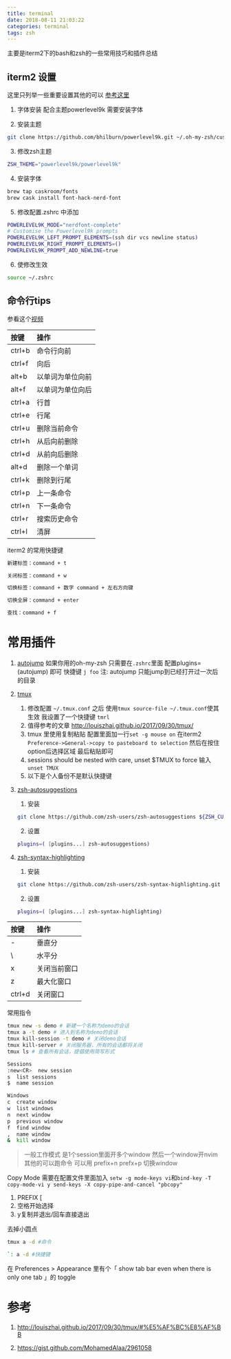 ```yaml
---
title: terminal
date: 2018-08-11 21:03:22
categories: terminal
tags: zsh
---
```

主要是iterm2下的bash和zsh的一些常用技巧和插件总结
<!--more-->

## iterm2 设置
这里只列举一些重要设置其他的可以 [参考这里](https://blog.biezhi.me/2018/11/build-a-beautiful-mac-terminal-environment.html)

1. 字体安装
配合主题powerlevel9k 需要安装字体

2. 安装主题

```bash
git clone https://github.com/bhilburn/powerlevel9k.git ~/.oh-my-zsh/custom/themes/powerlevel9k
```

3. 修改zsh主题

```bash
ZSH_THEME="powerlevel9k/powerlevel9k"
```

4. 安装字体

```bash
brew tap caskroom/fonts
brew cask install font-hack-nerd-font
```

5. 修改配置.zshrc 中添加

```bash
POWERLEVEL9K_MODE="nerdfont-complete"
# Customise the Powerlevel9k prompts
POWERLEVEL9K_LEFT_PROMPT_ELEMENTS=(ssh dir vcs newline status)
POWERLEVEL9K_RIGHT_PROMPT_ELEMENTS=()
POWERLEVEL9K_PROMPT_ADD_NEWLINE=true
```

6. 使修改生效

```bash
source ~/.zshrc
```

## 命令行tips
参看这个[视频](https://www.bilibili.com/video/av4337389/)

| 按键   | 操作             |
|:-------|:-----------------|
| ctrl+b | 命令行向前       |
| ctrl+f | 向后             |
| alt+b  | 以单词为单位向前 |
| alt+f  | 以单词为单位向后 |
| ctrl+a | 行首             |
| ctrl+e | 行尾             |
| ctrl+u | 删除当前命令     |
| ctrl+h | 从后向前删除     |
| ctrl+d | 从前向后删除     |
| alt+d  | 删除一个单词     |
| ctrl+k | 删除到行尾       |
| ctrl+p | 上一条命令       |
| ctrl+n | 下一条命令       |
| ctrl+r | 搜索历史命令     |
| ctrl+l | 清屏             |

iterm2 的常用快捷键

```bash
新建标签：command + t

关闭标签：command + w

切换标签：command + 数字 command + 左右方向键

切换全屏：command + enter

查找：command + f
```

# 常用插件

1. [autojump](https://github.com/wting/autojump)
如果你用的oh-my-zsh 只需要在`.zshrc`里面 配置plugins=(autojump) 即可
快捷键 `j foo`
注: autojump 只能jump到已经打开过一次后的目录

1. [tmux](https://www.hamvocke.com/blog/a-quick-and-easy-guide-to-tmux/)
   1. 修改配置 `~/.tmux.conf` 之后 使用`tmux source-file ~/.tmux.conf`使其生效 我设置了一个快捷键  `tmrl`
   1. 值得参考的文章 http://louiszhai.github.io/2017/09/30/tmux/
   1. tmux 里使用复制粘贴 配置里面加一行`set -g mouse on` 在iterm2 `Preference->General->copy to pasteboard to selection` 然后在按住option后选择区域 最后粘贴即可
   1. sessions should be nested with care, unset $TMUX to force 输入 `unset TMUX`
   1. 以下是个人备份不是默认快捷键
1. [zsh-autosuggestions](https://github.com/zsh-users/zsh-autosuggestions)
    1. 安装
    ```bash
    git clone https://github.com/zsh-users/zsh-autosuggestions ${ZSH_CUSTOM:-~/.oh-my-zsh/custom}/plugins/zsh-autosuggestions
    ```

    2. 设置

    ```bash
    plugins=( [plugins...] zsh-autosuggestions)
    ```

1. [zsh-syntax-highlighting](https://github.com/zsh-users/zsh-syntax-highlighting)
    1. 安装

    ```bash
    git clone https://github.com/zsh-users/zsh-syntax-highlighting.git ${ZSH_CUSTOM:-~/.oh-my-zsh/custom}/plugins/zsh-syntax-highlighting
    ```

    2. 设置

    ```bash
    plugins=( [plugins...] zsh-syntax-highlighting)
    ```

| 按键   | 操作         |
|:-------|:-------------|
| -      | 垂直分       |
| \      | 水平分       |
| x      | 关闭当前窗口 |
| z      | 最大化窗口   |
| ctrl+d | 关闭窗口     |

常用指令
```bash
tmux new -s demo # 新建一个名称为demo的会话
tmux a -t demo # 进入到名称为demo的会话
tmux kill-session -t demo # 关闭demo会话
tmux kill-server # 关闭服务器，所有的会话都将关闭
tmux ls # 查看所有会话，提倡使用简写形式

Sessions
:new<CR>  new session
s  list sessions
$  name session

Windows
c  create window
w  list windows
n  next window
p  previous window
f  find window
,  name window
&  kill window
```


>一般工作模式 是1个session里面开多个window 然后一个window开nvim 其他的可以跑命令 可以用 prefix+n prefx+p 切换window

Copy Mode
需要在配置文件里面加入
`setw -g mode-keys vi`和`bind-key -T copy-mode-vi y send-keys -X copy-pipe-and-cancel "pbcopy"`
1. PREFIX [ 
2. 空格开始选择
3. y复制并退出/回车直接退出

去掉小圆点
```bash
tmux a -d #命令

`: a -d #快捷键
```
在 Preferences > Appearance 里有个「 show tab bar even when there is only one tab 」的 toggle

# 参考

1. <http://louiszhai.github.io/2017/09/30/tmux/#%E5%AF%BC%E8%AF%BB>

1. <https://gist.github.com/MohamedAlaa/2961058>
